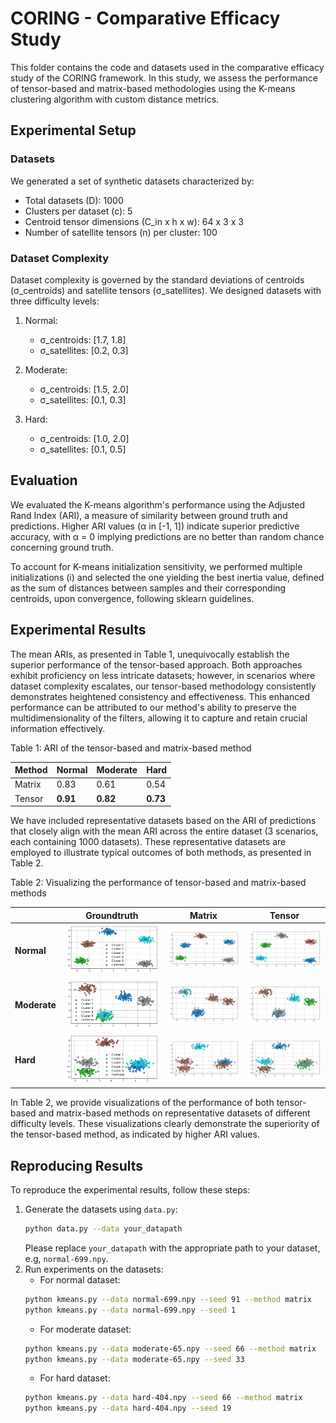 # CORING - Comparative Efficacy Study

This folder contains the code and datasets used in the comparative efficacy study of the CORING framework. In this study, we assess the performance of tensor-based and matrix-based methodologies using the K-means clustering algorithm with custom distance metrics.

## Experimental Setup

### Datasets

We generated a set of synthetic datasets characterized by:
- Total datasets (D): 1000
- Clusters per dataset (c): 5
- Centroid tensor dimensions (C_in x h x w): 64 x 3 x 3
- Number of satellite tensors (n) per cluster: 100

### Dataset Complexity

Dataset complexity is governed by the standard deviations of centroids (σ_centroids) and satellite tensors (σ_satellites). We designed datasets with three difficulty levels:

1. Normal:
   - σ_centroids: [1.7, 1.8]
   - σ_satellites: [0.2, 0.3]

2. Moderate:
   - σ_centroids: [1.5, 2.0]
   - σ_satellites: [0.1, 0.3]

3. Hard:
   - σ_centroids: [1.0, 2.0]
   - σ_satellites: [0.1, 0.5]

## Evaluation

We evaluated the K-means algorithm's performance using the Adjusted Rand Index (ARI), a measure of similarity between ground truth and predictions. Higher ARI values (α in [-1, 1]) indicate superior predictive accuracy, with α = 0 implying predictions are no better than random chance concerning ground truth.

To account for K-means initialization sensitivity, we performed multiple initializations (i) and selected the one yielding the best inertia value, defined as the sum of distances between samples and their corresponding centroids, upon convergence, following sklearn guidelines.

## Experimental Results

The mean ARIs, as presented in Table 1, unequivocally establish the superior performance of the tensor-based approach. Both approaches exhibit proficiency on less intricate datasets; however, in scenarios where dataset complexity escalates, our tensor-based methodology consistently demonstrates heightened consistency and effectiveness. This enhanced performance can be attributed to our method's ability to preserve the multidimensionality of the filters, allowing it to capture and retain crucial information effectively.

Table 1: ARI of the tensor-based and matrix-based method

| Method | Normal | Moderate | Hard |
|--------|--------|----------|------|
| Matrix | 0.83   | 0.61     | 0.54 |
| Tensor | **0.91** | **0.82** | **0.73** |

We have included representative datasets based on the ARI of predictions that closely align with the mean ARI across the entire dataset (3 scenarios, each containing 1000 datasets). These representative datasets are employed to illustrate typical outcomes of both methods, as presented in Table 2.

Table 2: Visualizing the performance of tensor-based and matrix-based methods

|   | Groundtruth | Matrix  | Tensor  |
|---|:-------------:|:------------------:|:------------------:|
| **Normal**   | ![Groundtruth normal](../assets/kmeans/gt1.png) | ![Matrix ARI=0.78](../assets/kmeans/mt1.png) | ![Tensor ARI=0.99](../assets/kmeans/ts1.png) |
| **Moderate** | ![Groundtruth moderate](../assets/kmeans/gt2.png) | ![Matrix ARI=0.56](../assets/kmeans/mt2.png) | ![Tensor ARI=0.85](../assets/kmeans/ts2.png) |
| **Hard**     | ![Groundtruth hard](../assets/kmeans/gt3.png) | ![Matrix ARI=0.48](../assets/kmeans/mt3.png) | ![Tensor ARI=0.72](../assets/kmeans/ts3.png) |

In Table 2, we provide visualizations of the performance of both tensor-based and matrix-based methods on representative datasets of different difficulty levels. These visualizations clearly demonstrate the superiority of the tensor-based method, as indicated by higher ARI values.


## Reproducing Results

To reproduce the experimental results, follow these steps:

1. Generate the datasets using `data.py`:
   ```bash
   python data.py --data your_datapath
   ```
   Please replace `your_datapath` with the appropriate path to your dataset, e.g, `normal-699.npy`.
2. Run experiments on the datasets:
   - For normal dataset:
   ```bash
   python kmeans.py --data normal-699.npy --seed 91 --method matrix
   python kmeans.py --data normal-699.npy --seed 1
   ```
   - For moderate dataset:
   ```bash
   python kmeans.py --data moderate-65.npy --seed 66 --method matrix
   python kmeans.py --data moderate-65.npy --seed 33
   ```
   - For hard dataset:
   ```bash
   python kmeans.py --data hard-404.npy --seed 66 --method matrix
   python kmeans.py --data hard-404.npy --seed 19
   ```
